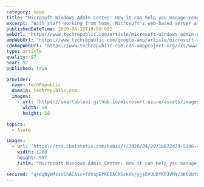 ```yaml
---
category: news
title: "Microsoft Windows Admin Center: How it can help you manage remote PCs and servers"
excerpt: "With staff working from home, Microsoft's web-based server administration tools will help to keep the lights on in data centres and in the public cloud. Microsoft's Windows Admin Center (WAC) is a useful tool. Replacing both the on-desktop Server Manager and the PC-hosted Remote Server Admin Tools, it's a modern web front end to the management ..."
publishedDateTime: 2020-04-20T10:09:00Z
webUrl: "https://www.techrepublic.com/article/microsoft-windows-admin-center-how-it-can-help-you-manage-remote-pcs-and-servers/"
ampWebUrl: "https://www.techrepublic.com/google-amp/article/microsoft-windows-admin-center-how-it-can-help-you-manage-remote-pcs-and-servers/"
cdnAmpWebUrl: "https://www-techrepublic-com.cdn.ampproject.org/c/s/www.techrepublic.com/google-amp/article/microsoft-windows-admin-center-how-it-can-help-you-manage-remote-pcs-and-servers/"
type: article
quality: 97
heat: 97
published: true

provider:
  name: TechRepublic
  domain: techrepublic.com
  images:
    - url: "https://smartableai.github.io/microsoft-azure/assets/images/organizations/techrepublic.com-50x50.jpg"
      width: 50
      height: 50

topics:
  - Azure

images:
  - url: "https://tr4.cbsistatic.com/hub/i/r/2020/04/20/1b072d79-5106-4fa6-ac96-b381e2d458bc/resize/1200x/fa807bebfd2d0c2e15342676c5b7eb19/wac-architecture.jpg"
    width: 1200
    height: 997
    title: "Microsoft Windows Admin Center: How it can help you manage remote PCs and servers"

secured: "q+6qNyWMzsVEnACA1c+fdVapEPKEEACRSzkVk/yjs6VUUDYKPJVMY/3KtUbYOi/RqWj4O+pRt0n4C7zoaUaH3bUTmC4OLHSzr+UTMwfnC0lqmRB6X9+JogmtFUEE39iU9ynRgLE8Yo22/VU6UmnewusVB88P/ciYqgY14IQF8c4ZdqdUSFEt02xaafZj3aYrIzO9VgkU5b4DCOumaMyMsbadPKWdpeQvPJhpo0IiyI0WOVW4VMkKKI1p8FhYQ9/7E7PfKsRxq4B1R9MimvNpz3OiobTxmleMgSYsBd0Q2c8/9zCC8fTiwHxebxND0fK/;eiSWabt3XtK7qbiscKoeAw=="
---
```


